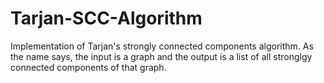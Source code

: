 # Tarjan-SCC-Algorithm

Implementation of Tarjan's strongly connected components algorithm. As the name says, the input is a graph and the output is a list of all stronglgy connected components of that graph.
